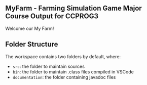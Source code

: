## MyFarm - Farming Simulation Game Major Course Output for CCPROG3

Welcome our My Farm!

## Folder Structure

The workspace contains two folders by default, where:

- `src`: the folder to maintain sources
- `bin`: the folder to maintain .class files compiled in VSCode
- `documentation`: the folder containing javadoc files
